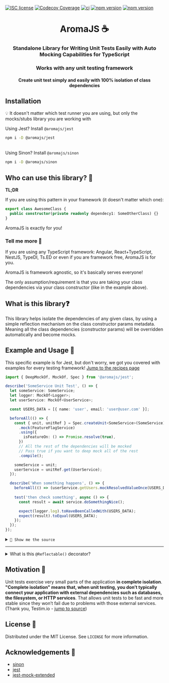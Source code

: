 [![ISC license](http://img.shields.io/badge/license-MIT-brightgreen.svg)](http://opensource.org/licenses/MIT)
[![Codecov Coverage](https://img.shields.io/codecov/c/github/omermorad/aromajs/master.svg?style=flat-square)](https://codecov.io/gh/omermorad/aromajs)
[![ci](https://github.com/omermorad/aromajs/actions/workflows/ci.yml/badge.svg?branch=master)](https://github.com/omermorad/aromajs/actions)
[![npm version](https://img.shields.io/npm/v/@aromajs/sinon?color=%23995f44&label=@aromajs/sinon&logo=AromaJS%20Sinon)](https://npmjs.org/package/@aromajs/sinon "View this project on npm")
[![npm version](https://img.shields.io/npm/v/@aromajs/jest?color=%23aa709f&label=%40aromajs%2Fjest&logo=AromaJS%20Jest)](https://npmjs.org/package/@aromajs/jest "View this project on npm")


<p align="center">
  <h1 align="center">AromaJS ☕</h1>

  <h3 align="center">
    Standalone Library for Writing Unit Tests Easily with Auto Mocking Capabilities for TypeScript
  </h3>

  <h3 align="center">
    Works with any unit testing framework
  </h3>

  <h4 align="center">
    Create unit test simply and easily with 100% isolation of class dependencies
  </h4>
</p>

## Installation
💡 It doesn't matter which test runner you are using, but only the mocks/stubs library
you are working with

Using Jest? Install `@aromajs/jest`
```bash
npm i -D @aromajs/jest
```

\
Using Sinon? Install `@aromajs/sinon`
```bash
npm i -D @aromajs/sinon
```

## Who can use this library? 🤩
**TL;DR**

If you are using this pattern in your framework (it doesn't matter which one):

```typescript
export class AwesomeClass {
  public constructor(private readonly dependecy1: SomeOtherClass) {}
}
```

AromaJS is exactly for you!

### Tell me more 🤔
If you are using any TypeScript framework: Angular, React+TypeScript, NestJS, TypeDI, Ts.ED
or even if you are framework free, AromaJS is for you.

AromaJS is framework agnostic, so it's basically serves everyone!

The only assumption/requirement is that you are taking your class dependencies via
your class constructor (like in the example above).

## What is this library❓

This library helps isolate the dependencies of any given class, by using a simple
reflection mechanism on the class constructor params metadata.
Meaning all the class dependencies (constructor params) will be overridden
automatically and become mocks.

## Example and Usage 💁‍

This specific example is for Jest, but don't worry, we got you covered with examples
for every testing framework! [Jump to the recipes page](http://)

```typescript
import { DeepMockOf, MockOf, Spec } from '@aromajs/jest';

describe('SomeService Unit Test', () => {
  let someService: SomeService;
  let logger: MockOf<Logger>;
  let userService: MockOf<UserService>;

  const USERS_DATA = [{ name: 'user', email: 'user@user.com' }];

  beforeAll(() => {
    const { unit, unitRef } = Spec.createUnit<SomeService>(SomeService)
      .mock(FeatureFlagService)
      .using({
        isFeatureOn: () => Promise.resolve(true),
      })
      // All the rest of the dependencies will be mocked
      // Pass true if you want to deep mock all of the rest
      .compile();

    someService = unit;
    userService = unitRef.get(UserService);
  });

  describe('When something happens', () => {
    beforeAll(() => (userService.getUsers.mockResolvedValueOnce(USERS_DATA));
    
    test('then check something', async () => {
      const result = await service.doSomethingNice();

      expect(logger.log).toHaveBeenCalledWith(USERS_DATA);
      expect(result).toEqual(USERS_DATA);
    });
  });
});
```

<details><summary><code>📄 Show me the source</code></summary><p>

```typescript
@Reflectable()
export class SomeService {
  public constructor(
    private readonly logger: Logger,
    private readonly catsService: CatsService,
    private readonly userService: UserService,
    private readonly featureFlagService: FeatureFlagService,
  ) {}
  
  public async doSomethingNice() {
    if (this.featureFlagService.isFeatureOn()) {
      const users = await this.userService.getUsers('https://example.com/json.json');
      this.logger.log(users);

      return users;
    }
    
    return null;
  }
}
```
</p></details>

<hr />

<details>
    <summary>What is this <code>@Reflectable()</code> decorator?</summary>
    <p>
In order to reflect the constructor class params it needs to be decorated with any
class decorator, no matter what its original functionality.
If you are not using any kind of decorator, you can just use the default decorator that
does, literally, nothing; his purpose is to emit class metadata; so no w

But, for example, if you do use `@Injecatable()` (NestJS or Angular), `@Service()` (TypeDI),
`@Component()` or any kind of decorator, you don't need to decorate your class with
the `@Reflectable()` decorator.

</p>
</details>

## Motivation 💪

Unit tests exercise very small parts of the application **in complete isolation**. \
**"Complete isolation" means that, when unit testing, you don’t typically
connect your application with external dependencies such as databases, the filesystem,
or HTTP services**. That allows unit tests to be fast and more stable since they won’t
fail due to problems with those external services. (Thank you, Testim.io - [jump to source](https://www.testim.io/blog/unit-testing-best-practices/))

## License 📜

Distributed under the MIT License. See `LICENSE` for more information.

## Acknowledgements 📙

* [sinon](https://github.com/sinonjs/sinon)
* [jest](https://github.com/facebook/jest)
* [jest-mock-extended](https://github.com/marchaos/jest-mock-extended)
